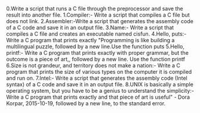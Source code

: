 0.Write a script that runs a C file through the preprocessor and save the result into another file.
1.Compiler:- Write a script that compiles a C file but does not link.
2.Assembler:-Write a script that generates the assembly code of a C code and save it in an output file.
3.Name:- Write a script that compiles a C file and creates an executable named cisfun.
4.Hello, puts:- Write a C program that prints exactly "Programming is like building a multilingual puzzle, followed by a new line.Use the function puts
5.Hello, printf:- Write a C program that prints exactly with proper grammar, but the outcome is a piece of art,, followed by a new line. Use the function printf
6.Size is not grandeur, and territory does not make a nation:- Write a C program that prints the size of various types on the computer it is compiled and run on.
7.Intel:- Write a script that generates the assembly code (Intel syntax) of a C code and save it in an output file.
8.UNIX is basically a simple operating system, but you have to be a genius to understand the simplicity:- Write a C program that prints exactly and that piece of art is useful" - Dora Korpar, 2015-10-19, followed by a new line, to the standard error.
